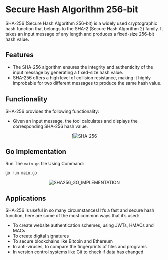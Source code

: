 # Secure Hash Algorithm 256-bit

SHA-256 (Secure Hash Algorithm 256-bit) is a widely used cryptographic hash function that belongs to the SHA-2 (Secure Hash Algorithm 2) family. It takes an input message of any length and produces a fixed-size 256-bit hash value.

## Features

- The SHA-256 algorithm ensures the integrity and authenticity of the input message by generating a fixed-size hash value.
- SHA-256 offers a high level of collision resistance, making it highly improbable for two different messages to produce the same hash value.

## Functionality

SHA-256 provides the following functionality:

- Given an input message, the tool calculates and displays the corresponding SHA-256 hash value.

<div align="center">

[![SHA-256](https://www.linkpicture.com/q/1_47.webp)

</div>

## Go Implementation

Run The `main.go` file Using Command:

```
go run main.go
```

<div align="center">

![SHA256_GO_IMPLEMENTATION](https://www.linkpicture.com/q/3_33.png)

</div>

## Applications
SHA-256 is useful in so many circumstances! It’s a fast and secure hash function, here are some of the most common ways that it’s used:

- To create website authentication schemes, using JWTs, HMACs and MACs
- To create digital signatures
- To secure blockchains like Bitcoin and Ethereum
- In anti-viruses, to compare the fingerprints of files and programs
- In version control systems like Git to check if data has changed
